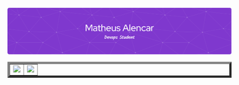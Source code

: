 ![Banner](./profile-purple.png)

<table align="center" cellspacing="0" cellpadding="0" border="5">
  <tr>
    <td>
      <img src="https://github-readme-stats.vercel.app/api?username=AlencarMatheus&theme=midnight-purple&show_icons=true&hide_border=true&count_private=true" />
    </td>
    <td>
      <img src="https://github-readme-stats.vercel.app/api/top-langs/?username=AlencarMatheus&theme=midnight-purple&show_icons=true&hide_border=true" />
    </td>
  </tr>
</table>
